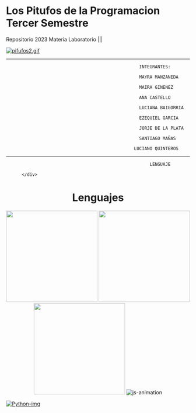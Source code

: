 # Los Pitufos de la Programacion Tercer Semestre
Repositorio 2023 Materia Laboratorio |||


   [![pifufos2.gif](https://i.postimg.cc/D0kdghzy/pifufos2.gif)](https://postimg.cc/tZkxqLPL)












___________________________________________________________________________________________________________________________________________________

                                                       INTEGRANTES:
       
                                                       MAYRA MANZANEDA   
 
                                                       MAIRA GINENEZ  
 
                                                       ANA CASTELLO   
 
                                                       LUCIANA BAIGORRIA 
 
                                                       EZEQUIEL GARCIA 
 
                                                       JORJE DE LA PLATA
 
                                                       SANTIAGO MAÑAS   
 
                                                     LUCIANO QUINTEROS  


______________________________________________________________________________________________________________________________________________________________________

                                                           LENGUAJE
                                                           
          </div>
<div align="center">
  <h1>Lenguajes</h1>
  <img src="https://media.giphy.com/media/v1.Y2lkPTc5MGI3NjExMzgwNzdlMTVhZTUyYThhNzcxN2QwZTFlNzM2NTE5NzFjZDE3MmM4YyZjdD1z/LMt9638dO8dftAjtco/giphy.gif" width="250">
  <img src="https://media.giphy.com/media/v1.Y2lkPTc5MGI3NjExZDFkZjRmNDc1YzdiMzIyMWIyYWVhNDI4Yzc1MmVmNzBiYTQwN2Q4NSZjdD1z/ln7z2eWriiQAllfVcn/giphy.gif" width="250">
  <img src="https://media.giphy.com/media/v1.Y2lkPTc5MGI3NjExNzQ3NjY4YWVhYjU1MjdlYWNjNTY5NGExNmMyNGZmYzhkODkzZWEyMyZjdD1n/nzww6V8fQhq1MZjk2p/giphy.gif" width="250">
  <img <a href='https://postimg.cc/BXtDcJRb' target='_blank'><img src='https://i.postimg.cc/BXtDcJRb/js-animation.gif' border='0' alt='js-animation'/></a>
</div>                                                 
                                                           
                                                           
                                                           
 
                                                           
                                                           
                                                                                                                                                                                                  
 <a href='https://postimg.cc/w1gzYBHT' target='_blank'><img src='https://i.postimg.cc/w1gzYBHT/Python-img.gif' border='0' alt='Python-img'/></a>


